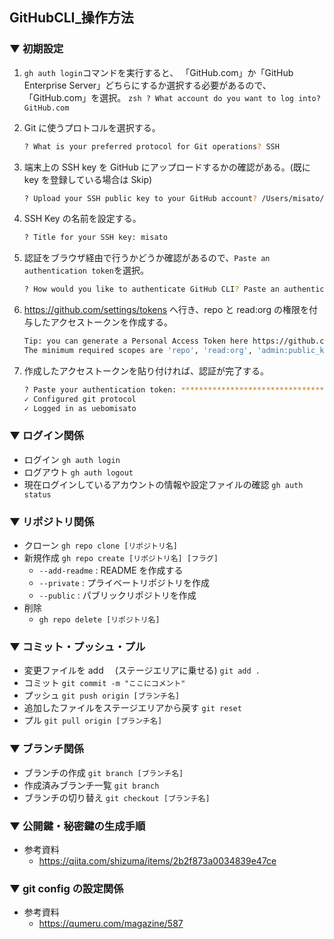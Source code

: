 ## GitHubCLI\_操作方法

### ▼ 初期設定

1. `gh auth login`コマンドを実行すると、
   「GitHub.com」か「GitHub Enterprise Server」どちらにするか選択する必要があるので、「GitHub.com」を選択。
   `zsh
? What account do you want to log into? GitHub.com
`

2. Git に使うプロトコルを選択する。

   ```zsh
   ? What is your preferred protocol for Git operations? SSH
   ```

3. 端末上の SSH key を GitHub にアップロードするかの確認がある。(既に key を登録している場合は Skip)

   ```zsh
   ? Upload your SSH public key to your GitHub account? /Users/misato/.ssh/uebomisato-GitHub.pub
   ```

4. SSH Key の名前を設定する。

   ```zsh
   ? Title for your SSH key: misato
   ```

5. 認証をブラウザ経由で行うかどうか確認があるので、`Paste an authentication token`を選択。

   ```zsh
   ? How would you like to authenticate GitHub CLI? Paste an authentication token
   ```

6. https://github.com/settings/tokens へ行き、repo と read:org の権限を付与したアクセストークンを作成する。

   ```zsh
   Tip: you can generate a Personal Access Token here https://github.com/settings/tokens
   The minimum required scopes are 'repo', 'read:org', 'admin:public_key'.
   ```

7. 作成したアクセストークンを貼り付ければ、認証が完了する。
   ```zsh
   ? Paste your authentication token: ****************************************
   ✓ Configured git protocol
   ✓ Logged in as uebomisato
   ```

### ▼ ログイン関係

- ログイン
  `gh auth login`
- ログアウト
  `gh auth logout`
- 現在ログインしているアカウントの情報や設定ファイルの確認
  `gh auth status`

### ▼ リポジトリ関係

- クローン
  `gh repo clone [リポジトリ名]`
- 新規作成
  `gh repo create [リポジトリ名] [フラグ]`
  - `--add-readme` : README を作成する
  - `--private` : プライベートリポジトリを作成
  - `--public` : パブリックリポジトリを作成
- 削除
  - `gh repo delete [リポジトリ名]`

### ▼ コミット・プッシュ・プル

- 変更ファイルを add 　(ステージエリアに乗せる)
  `git add .`
- コミット
  `git commit -m "ここにコメント"`
- プッシュ
  `git push origin [ブランチ名]`
- 追加したファイルをステージエリアから戻す
  `git reset`
- プル
  `git pull origin [ブランチ名]`

### ▼ ブランチ関係

- ブランチの作成
  `git branch [ブランチ名]`
- 作成済みブランチ一覧
  `git branch`
- ブランチの切り替え
  `git checkout [ブランチ名]`

### ▼ 公開鍵・秘密鍵の生成手順

- 参考資料
  - https://qiita.com/shizuma/items/2b2f873a0034839e47ce

### ▼ git config の設定関係

- 参考資料
  - https://qumeru.com/magazine/587
